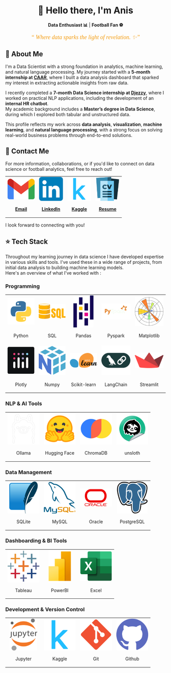 <center>
  <h1>👋 Hello there, I'm Anis</h1>
</center>

<p align="center">
  <b>Data Enthusiast 📊</b> | <b>Football Fan ⚽</b>
</p>

<p align="center">
  <span style="font-size: 18px; font-style: italic; font-family: 'Georgia, serif'; color: #f39c12;">
  <q><i> Where data sparks the light of revelation. ✨</i></q>
  </span>
</p>

<h2>📜 About Me</h2>
<p align="left">
I'm a Data Scientist with a strong foundation in analytics, machine learning, and natural language processing. My journey started with a <b>5-month internship at <a href='https://caar.dz/'>CAAR</a></b>, where I built a data analysis dashboard that sparked my interest in extracting actionable insights from raw data.
</p>
<p align="left">
I recently completed a <b>7-month Data Science internship at <a href='https://www.djezzy.dz/'>Djezzy</a></b>, where I worked on practical NLP applications, including the development of an <b>internal HR chatbot</b>.
<br/>My academic background includes a <b>Master’s degree in Data Science</b>, during which I explored both tabular and unstructured data.
</p>
<p align="left">
This profile reflects my work across <b>data analysis</b>, <b>visualization</b>, <b>machine learning</b>, and <b>natural language processing</b>, with a strong focus on solving real-world business problems through end-to-end solutions.
</p>


<h2>📧 Contact Me</h2>
<p>For more information, collaborations, or if you'd like to connect on data science or football analytics, feel free to reach out!</p>

<table border="0" style="width: 100%; text-align: center;" align="center">
  <tr>
    <td><a href="mailto:guechtoulianiss7@gmail.com"><img src="imgs/Gmail.png" style="width: 85px; height: 75px; object-fit: contain; margin: 0 auto;"><p align="center"><b>Email</b></p></a></td>
    <td><a href="https://www.linkedin.com/in/anis-guechtouli/"><img src="imgs/LinkedIn.png" style="width: 75px; height: 75px; object-fit: contain; margin: 0 auto;"><p align="center"><b>LinkedIn</b></p></a></td>
    <td><a href="https://www.kaggle.com/anisguechtouli"><img src="imgs/Kaggle.png" style="width: 75px; height: 75px; object-fit: contain; margin: 0 auto;"><p align="center"><b>Kaggle</b></p></a></td>
    <td><a href="files/Anis-Guechtouli-EN.pdf"><img src="imgs/cv.png" style="width: 75px; height: 75px; object-fit: contain; margin: 0 auto;"><p align="center"><b>Resume</b></p></a></td>
    <!--'Resume image from : Flaticon.com-->
    <!--'Resume was made using : app.FlowCV.com-->
  </tr>
</table>

<p>I look forward to connecting with you!</p>

<h2>⭐ Tech Stack</h2>
<p>Throughout my learning journey in data science I have developed expertise in various skills and tools. I've used these in a wide range of projects, from initial data analysis to building machine learning models.
<br/>Here's an overview of what I've worked with :</p>

<h3>Programming</h3>
<table style="width: 100%; text-align: center;" align="center" border="0">
  <tr>
    <td><img src="imgs/python.png" style="width: 100px; height: 100px; object-fit: contain; margin: 0 auto;"><p align="center">Python</p></td>
    <td><img src="imgs/sql.png" style="width: 100px; height: 100px; object-fit: contain; margin: 0 auto;"><p align="center">SQL</p></td>
    <td><img src="imgs/pandas.png" style="width: 100px; height: 100px; object-fit: contain; margin: 0 auto;"><p align="center">Pandas</p></td>
    <td><img src="imgs/PySpark.png" style="width: 100px; height: 100px; object-fit: contain; margin: 0 auto;"><p align="center">Pyspark</p></td>
    <td><img src="imgs/matplotlib.png" style="width: 100px; height: 100px; object-fit: contain; margin: 0 auto;"><p align="center">Matplotlib</p></td>
  </tr>
  <tr>
    <td><img src="imgs/Plotly.png" style="width: 100px; height: 100px; object-fit: contain; margin: 0 auto;"><p align="center">Plotly</p></td>
    <td><img src="imgs/numpy.png" style="width: 100px; height: 100px; object-fit: contain; margin: 0 auto;"><p align="center">Numpy</p></td>
    <td><img src="imgs/sklearn.png" style="width: 100px; height: 100px; object-fit: contain; margin: 0 auto;"><p align="center">Scikit-learn</p></td>
    <td><img src="imgs/langchain.png" style="width: 100px; height: 100px; object-fit: contain; margin: 0 auto;"><p align="center">LangChain</p></td>
    <td><img src="imgs/streamlit.png" style="width: 100px; height: 100px; object-fit: contain; margin: 0 auto;"><p align="center">Streamlit</p></td>
  </tr>
</table>

<h3>NLP & AI Tools</h3>
<table style="width: 100%; text-align: center;" align="center" border="0">
  <tr>
    <td><img src="imgs/ollama.png" style="width: 100px; height: 100px;"><p align="center">Ollama</p></td>
    <td><img src="imgs/huggingface.png" style="width: 100px; height: 100px;"><p align="center">Hugging Face</p></td>
    <td><img src="imgs/chromadb.png" style="width: 100px; height: 100px;"><p align="center">ChromaDB</p></td>
    <td><img src="imgs/unsloth.png" style="width: 100px; height: 100px;"><p align="center">unsloth</p></td>
  </tr>
</table>



<h3>Data Management</h3>
<table style="width: 100%; text-align: center;" align="center" border="0">
  <tr>
    <td><img src="imgs/sqlite.png" style="width: 100px; height: 100px; object-fit: contain; margin: 0 auto;"><p align="center">SQLite</p></td>
    <td><img src="imgs/mysql.png" style="width: 100px; height: 100px; object-fit: contain; margin: 0 auto;"><p align="center">MySQL</p></td>
    <td><img src="imgs/Oracle.png" style="width: 100px; height: 100px; object-fit: contain; margin: 0 auto;"><p align="center">Oracle</p></td>
    <td><img src="imgs/Postgresql.png" style="width: 100px; height: 100px; object-fit: contain; margin: 0 auto;"><p align="center">PostgreSQL</p></td>
  </tr>
</table>


<h3>Dashboarding & BI Tools</h3>
<table style="width: 100%; text-align: center;" align="center" border="0">
  <tr>
    <td><img src="imgs/tableau.png" style="width: 100px; height: 100px; object-fit: contain; margin: 0 auto;"><p align="center">Tableau</p></td>
    <td><img src="imgs/powerbi.png" style="width: 100px; height: 100px; object-fit: contain; margin: 0 auto;"><p align="center">PowerBI</p></td>
    <td><img src="imgs/Excel.png" style="width: 100px; height: 100px; object-fit: contain; margin: 0 auto;"><p align="center">Excel</p></td>
  </tr>
</table>

<h3>Development & Version Control</h3>
<table style="width: 100%; text-align: center;" align="center" border="0">
  <tr>
    <td><img src="imgs/jupyter.png" style="width: 100px; height: 100px; object-fit: contain; margin: 0 auto;"><p align="center">Jupyter</p></td>
    <td><img src="imgs/Kaggle.png" style="width: 100px; height: 100px; object-fit: contain; margin: 0 auto;"><p align="center">Kaggle</p></td>
    <td><img src="imgs/Git.png" style="width: 100px; height: 100px; object-fit: contain; margin: 0 auto;"><p align="center">Git</p></td>
    <td><img src="imgs/github.png" style="width: 100px; height: 100px; object-fit: contain; margin: 0 auto;"><p align="center">Github</p></td>
  </tr>
</table>
